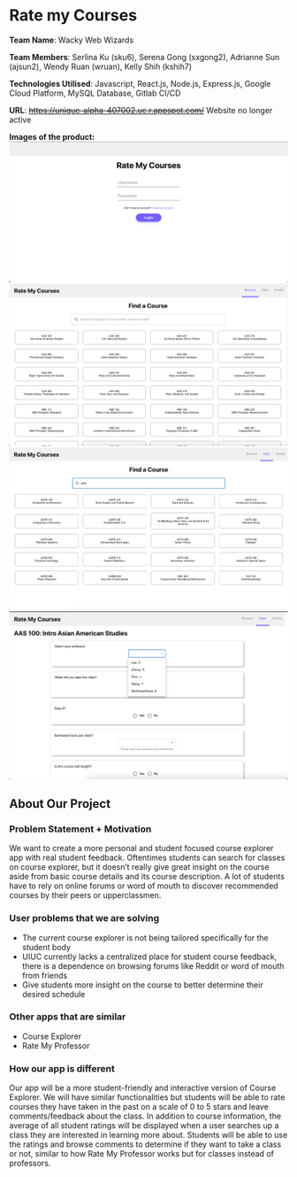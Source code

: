 # Rate my Courses

**Team Name**: Wacky Web Wizards 

**Team Members**: Serlina Ku (sku6), Serena Gong (sxgong2), Adrianne Sun (ajsun2), Wendy Ruan (wruan), Kelly Shih (kshih7)

**Technologies Utilised**: Javascript, React.js, Node.js, Express.js, Google Cloud Platform, MySQL Database, Gitlab CI/CD

**URL**: ~~https://unique-alpha-407002.uc.r.appspot.com/~~ Website no longer active

**Images of the product:**
![Product Image 1](login.png)
![Product Image 2](browse.png)
![Product Image 3](rate.png)
![Product Image 3](rating.png)


## About Our Project

### Problem Statement + Motivation
We want to create a more personal and student focused course explorer app with real student feedback. Oftentimes students can search for classes on course explorer, but it doesn’t really give great insight on the course aside from basic course details and its course description. A lot of students have to rely on online forums or word of mouth to discover recommended courses by their peers or upperclassmen. 

### User problems that we are solving
* The current course explorer is not being tailored specifically for the student body 
* UIUC currently lacks a centralized place for student course feedback, there is a dependence on browsing forums like Reddit or word of mouth from friends
* Give students more insight on the course to better determine their desired schedule

### Other apps that are similar
* Course Explorer
* Rate My Professor

### How our app is different
Our app will be a more student-friendly and interactive version of Course Explorer. We will have similar functionalities but students will be able to rate courses they have taken in the past on a scale of 0 to 5 stars and leave comments/feedback about the class. In addition to course information, the average of all student ratings will be displayed when a user searches up a class they are interested in learning more about. Students will be able to use the ratings and browse comments to determine if they want to take a class or not, similar to how Rate My Professor works but for classes instead of professors. 
